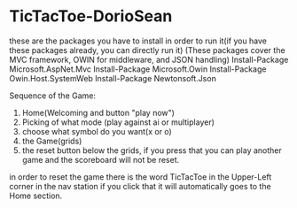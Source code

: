 # TicTacToe-DorioSean

these are the packages you have to install in order to run it(if you have these packages already, you can directly run it)
(These packages cover the MVC framework, OWIN for middleware, and JSON handling)
Install-Package Microsoft.AspNet.Mvc
Install-Package Microsoft.Owin
Install-Package Owin.Host.SystemWeb
Install-Package Newtonsoft.Json

Sequence of the Game:
1. Home(Welcoming and button "play now")
2. Picking of what mode (play against ai or multiplayer)
3. choose what symbol do you want(x or o)
4. the Game(grids)
5. the reset button below the grids, if you press that you can play another game and the scoreboard will not be reset.

in order to reset the game there is the word TicTacToe in the Upper-Left corner in the nav station if you click that it will automatically 
goes to the Home section.
